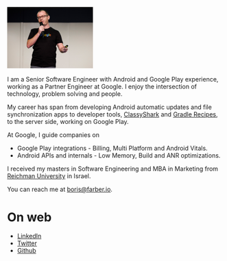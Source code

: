 
<img src="img/Header.jpg" width="200"/>

I am a Senior Software Engineer with Android and Google Play experience, working as a Partner Engineer at Google. I enjoy the intersection
of technology, problem solving and people.

My career has span from developing Android automatic updates and file synchronization apps to
developer tools, [ClassyShark](https://github.com/google/android-classyshark) and [Gradle Recipes](https://github.com/android/gradle-recipes), 
to the server side, working on Google Play.

At Google, I guide companies on 
* Google Play integrations - Billing, Multi Platform and Android Vitals.
* Android APIs and internals - Low Memory, Build and ANR optimizations.
 
I received my masters in Software Engineering and MBA in Marketing from [Reichman 
University](https://www.runi.ac.il/en/) in Israel.

You can reach me at <boris@farber.io>.

# On web
* [LinkedIn](https://www.linkedin.com/in/borisfarber/) 
* [Twitter](https://x.com/BorisFarber) 
* [Github](https://github.com/borisf) 
